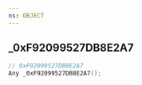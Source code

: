 ```yaml
---
ns: OBJECT
---
```

## _0xF92099527DB8E2A7

```c
// 0xF92099527DB8E2A7
Any _0xF92099527DB8E2A7();
```


